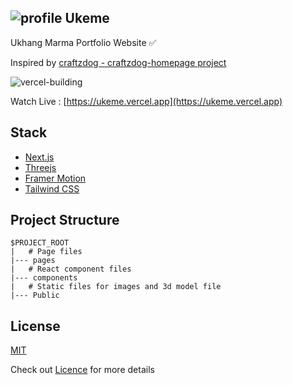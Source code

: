 ## ![profile](https://user-images.githubusercontent.com/94834060/204208784-5e144d31-5981-42c5-9f5e-1f5465021738.png) Ukeme

Ukhang Marma Portfolio Website ✅

Inspired by [craftzdog - craftzdog-homepage project](https://github.com/craftzdog/craftzdog-homepage)

![vercel-building](https://user-images.githubusercontent.com/94834060/202710082-c4561c0b-da58-4a0b-9e48-a695d92aaf82.png)

Watch Live : [https://ukeme.vercel.app](https://ukeme.vercel.app)

## Stack

- [Next.js](https://nextjs.org/)
- [Threejs](https://threejs.org/)
- [Framer Motion](https://www.framer.com/motion/)
- [Tailwind CSS](https://tailwindcss.com/)


## Project Structure
```
$PROJECT_ROOT
|   # Page files
|--- pages
|   # React component files
|--- components
|   # Static files for images and 3d model file
|--- Public
```
## License

[MIT](https://choosealicense.com/licenses/mit/)

Check out [Licence](https://github.com/Ukhang/ukeme/blob/main/LICENSE) for more details
